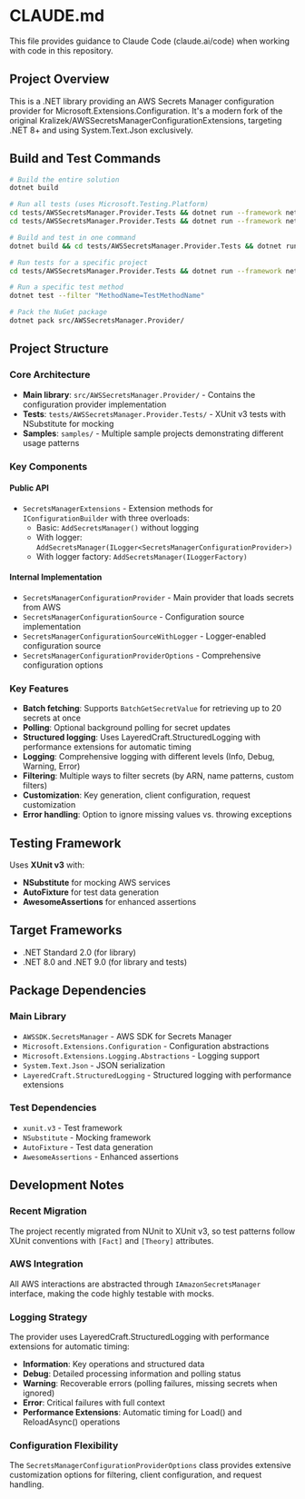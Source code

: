 # CLAUDE.md

This file provides guidance to Claude Code (claude.ai/code) when working with code in this repository.

## Project Overview

This is a .NET library providing an AWS Secrets Manager configuration provider for Microsoft.Extensions.Configuration. It's a modern fork of the original Kralizek/AWSSecretsManagerConfigurationExtensions, targeting .NET 8+ and using System.Text.Json exclusively.

## Build and Test Commands

```bash
# Build the entire solution
dotnet build

# Run all tests (uses Microsoft.Testing.Platform)
cd tests/AWSSecretsManager.Provider.Tests && dotnet run --framework net8.0
cd tests/AWSSecretsManager.Provider.Tests && dotnet run --framework net9.0

# Build and test in one command
dotnet build && cd tests/AWSSecretsManager.Provider.Tests && dotnet run --framework net8.0

# Run tests for a specific project
cd tests/AWSSecretsManager.Provider.Tests && dotnet run --framework net8.0

# Run a specific test method
dotnet test --filter "MethodName=TestMethodName"

# Pack the NuGet package
dotnet pack src/AWSSecretsManager.Provider/
```

## Project Structure

### Core Architecture
- **Main library**: `src/AWSSecretsManager.Provider/` - Contains the configuration provider implementation
- **Tests**: `tests/AWSSecretsManager.Provider.Tests/` - XUnit v3 tests with NSubstitute for mocking
- **Samples**: `samples/` - Multiple sample projects demonstrating different usage patterns

### Key Components

#### Public API
- `SecretsManagerExtensions` - Extension methods for `IConfigurationBuilder` with three overloads:
  - Basic: `AddSecretsManager()` without logging
  - With logger: `AddSecretsManager(ILogger<SecretsManagerConfigurationProvider>)`
  - With logger factory: `AddSecretsManager(ILoggerFactory)`

#### Internal Implementation
- `SecretsManagerConfigurationProvider` - Main provider that loads secrets from AWS
- `SecretsManagerConfigurationSource` - Configuration source implementation
- `SecretsManagerConfigurationSourceWithLogger` - Logger-enabled configuration source
- `SecretsManagerConfigurationProviderOptions` - Comprehensive configuration options

### Key Features
- **Batch fetching**: Supports `BatchGetSecretValue` for retrieving up to 20 secrets at once
- **Polling**: Optional background polling for secret updates
- **Structured logging**: Uses LayeredCraft.StructuredLogging with performance extensions for automatic timing
- **Logging**: Comprehensive logging with different levels (Info, Debug, Warning, Error)
- **Filtering**: Multiple ways to filter secrets (by ARN, name patterns, custom filters)
- **Customization**: Key generation, client configuration, request customization
- **Error handling**: Option to ignore missing values vs. throwing exceptions

## Testing Framework

Uses **XUnit v3** with:
- **NSubstitute** for mocking AWS services
- **AutoFixture** for test data generation
- **AwesomeAssertions** for enhanced assertions

## Target Frameworks

- .NET Standard 2.0 (for library)
- .NET 8.0 and .NET 9.0 (for library and tests)

## Package Dependencies

### Main Library
- `AWSSDK.SecretsManager` - AWS SDK for Secrets Manager
- `Microsoft.Extensions.Configuration` - Configuration abstractions
- `Microsoft.Extensions.Logging.Abstractions` - Logging support
- `System.Text.Json` - JSON serialization
- `LayeredCraft.StructuredLogging` - Structured logging with performance extensions

### Test Dependencies
- `xunit.v3` - Test framework
- `NSubstitute` - Mocking framework
- `AutoFixture` - Test data generation
- `AwesomeAssertions` - Enhanced assertions

## Development Notes

### Recent Migration
The project recently migrated from NUnit to XUnit v3, so test patterns follow XUnit conventions with `[Fact]` and `[Theory]` attributes.

### AWS Integration
All AWS interactions are abstracted through `IAmazonSecretsManager` interface, making the code highly testable with mocks.

### Logging Strategy
The provider uses LayeredCraft.StructuredLogging with performance extensions for automatic timing:
- **Information**: Key operations and structured data
- **Debug**: Detailed processing information and polling status
- **Warning**: Recoverable errors (polling failures, missing secrets when ignored)
- **Error**: Critical failures with full context
- **Performance Extensions**: Automatic timing for Load() and ReloadAsync() operations

### Configuration Flexibility
The `SecretsManagerConfigurationProviderOptions` class provides extensive customization options for filtering, client configuration, and request handling.